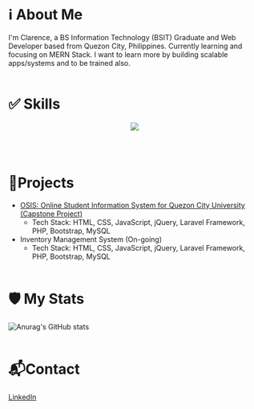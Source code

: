 # ℹ About Me
I'm Clarence, a BS Information Technology (BSIT) Graduate and Web Developer based from Quezon City, Philippines. Currently learning and focusing on MERN Stack. I want to learn more by building scalable apps/systems and to be trained also.
<br><br>

# ✅ Skills
<p align="center">
  <a href="https://skillicons.dev">
    <img src="https://skillicons.dev/icons?i=html,css,bootstrap,js,php,laravel,react,nodejs,mysql,mongodb,git,github,nginx,linux" />
  </a>
</p>
<br><br>

# 📃Projects
- [OSIS: Online Student Information System for Quezon City University (Capstone Project)](https://qcusis.me)
  - Tech Stack: HTML, CSS, JavaScript, jQuery, Laravel Framework, PHP, Bootstrap, MySQL
- Inventory Management System (On-going)
  - Tech Stack: HTML, CSS, JavaScript, jQuery, Laravel Framework, PHP, Bootstrap, MySQL
<br><br>

# 🛡 My Stats
![Anurag's GitHub stats](https://github-readme-stats.vercel.app/api?username=acxgray&count_private=true&include_all_commits=true&show_icons=true&theme=tokyonight)
<br><br>

# 📬Contact
[LinkedIn](https://www.linkedin.com/in/nedmostoles)
